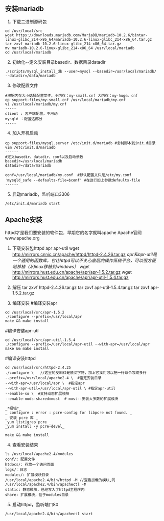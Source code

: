 ## 安装mariadb

1. 下载二进制源码包
```
cd /usr/local/src 
wget https://downloads.mariadb.com/MariaDB/mariadb-10.2.6/bintar-linux-glibc_214-x86_64/mariadb-10.2.6-linux-glibc_214-x86_64.tar.gz
tar zxvf mariadb-10.2.6-linux-glibc_214-x86_64.tar.gz
mv mariadb-10.2.6-linux-glibc_214-x86_64 /usr/local/mariadb
cd /usr/local/mariadb
```

2. 初始化--定义安装目录basedir、数据目录datadir
```
./scripts/mysql_install_db --user=mysql --basedir=/usr/local/mariadb/ --datadir=/data/mariadb
```

3. 修改配置文件
```
#根据内存大小选择配置文件，小内存：my-small.cnf 大内存：my-huge。cnf 
cp support-files/my-small.cnf /usr/local/mariadb/my.cnf
vi /usr/local/mariadb/my.cnf 
-----
client : 客户端配置，不用动
mysqld ：配置这部分
-----
```

4. 加入开机启动
```
cp support-files/mysql.server /etc/init.d/mariadb #复制脚本到init.d目录
vim /etc/init.d/mariadb 
------
#定义basedir、datadir、conf以及启动参数
basedir=/usr/local/mariadb
datadir=/data/mariadb

conf=/usr/local/mariadb/my.conf  #默认配置文件是/etc/my.conf
'mysqld_safe --defaults-file=$conf' #在这行加上参数defaults-file
------
```

5. 启动mariadb，监听端口3306
```
/etc/init.d/mariadb start
```

## Apache安装

httpd才是我们要安装的软件包，早期它的名字就叫apache
Apache官网www.apache.org

1. 下载安装包httpd apr apr-util
wget http://mirrors.cnnic.cn/apache/httpd/httpd-2.4.26.tar.gz
_apr和apr-util是一个通用的函数库，它让httpd可以不关心底层的操作系统平台，可以很方便地移植（从linux移植到windows）_
wget http://mirrors.hust.edu.cn/apache/apr/apr-1.5.2.tar.gz
wget http://mirrors.hust.edu.cn/apache/apr/apr-util-1.5.4.tar.gz

2. 解压
tar zxvf httpd-2.4.26.tar.gz
tar zxvf apr-util-1.5.4.tar.gz
tar zxvf apr-1.5.2.tar.gz

3. 编译安装
#编译安装apr
```
cd /usr/local/src/apr-1.5.2
./configure --prefix=/usr/local/apr
make && make install
```

#编译安装apr-util
```
cd /usr/local/src/apr-util-1.5.4
./configure --prefix=/usr/local/apr-util --with-apr=/usr/local/apr
make && make install
```

#编译安装httpd
```
cd /usr/local/src/httpd-2.4.25
./configure \   //这里的反斜杠是脱义字符，加上它我们可以把一行命令写成多行
--prefix=/usr/local/apache2.4 \  #指定安装目录
--with-apr=/usr/local/apr \  #指定apr
--with-apr-util=/usr/local/apr-util \ #指定apr-util
--enable-so \  #支持动态扩展模块
--enable-mods-shared=most  # most--安装大多数的扩展模块

_*报错*_
_ configure : error : pcre-config for libpcre not found. _
_ 安装 pcre 库 _
_yum list|grep pcre _
_yum install -y pcre-devel_

make && make install
```

4. 查看安装结果
```
ls /usr/local/apache2.4/modules
conf/: 配置文件
htdocs/: 存放一个访问页面
logs/：日志
modules/: 扩展模块目录
/usr/local/apache2.4/bin/httpd -M //查看加载的模块,同 /usr/local/apache2.4/bin/apachectl -M 
static: 静态模块，已经写入了httpd主程序内
share: 扩展模块，位于modules目录
```

5. 启动httpd，监听端口80
```
/usr/local/apache2.4/bin/apachectl start
```

